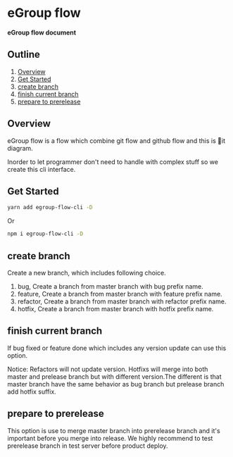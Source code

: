 # eGroup flow

**eGroup flow document**

## Outline

1. [Overview](#overview)
1. [Get Started](#get-started)
1. [create branch](#create-branch)
1. [finish current branch](#finish-current-branch)
1. [prepare to prerelease](#prepare-to-prerelease)

## Overview

eGroup flow is a flow which combine git flow and github flow and this is it diagram.

Inorder to let programmer don't need to handle with complex stuff so we create this cli interface.

## Get Started

```sh
yarn add egroup-flow-cli -D
```

Or

```sh
npm i egroup-flow-cli -D
```

## create branch

Create a new branch, which includes following choice.

1. bug, Create a branch from master branch with bug prefix name.
1. feature, Create a branch from master branch with feature prefix name.
1. refactor, Create a branch from master branch with refactor prefix name.
1. hotfix, Create a branch from master branch with hotfix prefix name.

## finish current branch

If bug fixed or feature done which includes any version update can use this option.

Notice: Refactors will not update version. Hotfixs will merge into both master and prelease branch but with different version.The different is that master branch have the same behavior as bug branch but prelease branch add hotfix suffix.

## prepare to prerelease

This option is use to merge master branch into prerelease branch and it's important before you merge into release.
We highly recommend to test prerelease branch in test server before product deploy.
